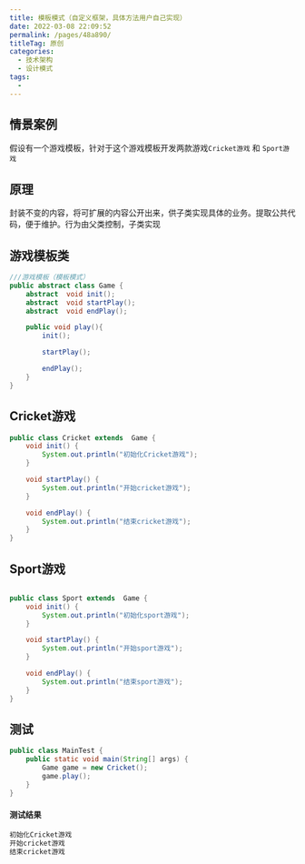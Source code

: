 ```yaml
---
title: 模板模式（自定义框架，具体方法用户自己实现）
date: 2022-03-08 22:09:52
permalink: /pages/48a890/
titleTag: 原创
categories: 
  - 技术架构
  - 设计模式
tags: 
  - 
---
```


## 情景案例
假设有一个游戏模板，针对于这个游戏模板开发两款游戏<code>Cricket游戏</code> 和 <code>Sport游戏</code>

## 原理
封装不变的内容，将可扩展的内容公开出来，供子类实现具体的业务。提取公共代码，便于维护。行为由父类控制，子类实现

## 游戏模板类
```java 
///游戏模板（模板模式）
public abstract class Game {
    abstract  void init();
    abstract  void startPlay();
    abstract  void endPlay();

    public void play(){
        init();

        startPlay();

        endPlay();
    }
}
```

## Cricket游戏

```java  
public class Cricket extends  Game {
    void init() {
        System.out.println("初始化Cricket游戏");
    }

    void startPlay() {
        System.out.println("开始cricket游戏");
    }

    void endPlay() {
        System.out.println("结束cricket游戏");
    }
}
```
## Sport游戏

```java 

public class Sport extends  Game {
    void init() {
        System.out.println("初始化sport游戏");
    }

    void startPlay() {
        System.out.println("开始sport游戏");
    }

    void endPlay() {
        System.out.println("结束sport游戏");
    }
}

```

## 测试
```java 
public class MainTest {
    public static void main(String[] args) {
        Game game = new Cricket();
        game.play();
    }
}
```

#### 测试结果
```sh 
初始化Cricket游戏
开始cricket游戏
结束cricket游戏
```
